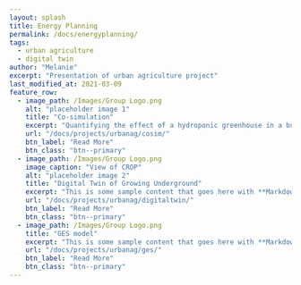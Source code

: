 ```yaml
---
layout: splash
title: Energy Planning
permalink: /docs/energyplanning/
tags:
  - urban agriculture
  - digital twin
author: "Melanie"
excerpt: "Presentation of urban agriculture project"
last_modified_at: 2021-03-09
feature_row:
  - image_path: /Images/Group Logo.png
    alt: "placeholder image 1"
    title: "Co-simulation"
    excerpt: "Quantifying the effect of a hydroponic greenhouse in a building"
    url: "/docs/projects/urbanag/cosim/"
    btn_label: "Read More"
    btn_class: "btn--primary"
  - image_path: /Images/Group Logo.png
    image_caption: "View of CROP"
    alt: "placeholder image 2"
    title: "Digital Twin of Growing Underground"
    excerpt: "This is some sample content that goes here with **Markdown** formatting."
    url: "/docs/projects/urbanag/digitaltwin/"
    btn_label: "Read More"
    btn_class: "btn--primary"
  - image_path: /Images/Group Logo.png
    title: "GES model"
    excerpt: "This is some sample content that goes here with **Markdown** formatting."
    url: "/docs/projects/urbanag/ges/"
    btn_label: "Read More"
    btn_class: "btn--primary"
---
```


